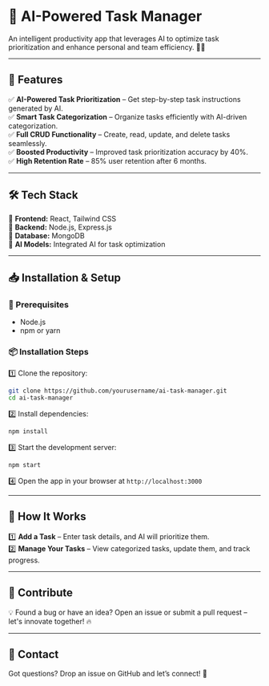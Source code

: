 # 🚀 AI-Powered Task Manager

An intelligent productivity app that leverages AI to optimize task prioritization and enhance personal and team efficiency. 🧠✨

---

## 🌟 Features
✅ **AI-Powered Task Prioritization** – Get step-by-step task instructions generated by AI.  
✅ **Smart Task Categorization** – Organize tasks efficiently with AI-driven categorization.  
✅ **Full CRUD Functionality** – Create, read, update, and delete tasks seamlessly.  
✅ **Boosted Productivity** – Improved task prioritization accuracy by 40%.  
✅ **High Retention Rate** – 85% user retention after 6 months.  

---

## 🛠️ Tech Stack
🔹 **Frontend:** React, Tailwind CSS  
🔹 **Backend:** Node.js, Express.js  
🔹 **Database:** MongoDB  
🔹 **AI Models:** Integrated AI for task optimization  

---

## 📥 Installation & Setup

### 🔧 Prerequisites
- Node.js
- npm or yarn

### 📦 Installation Steps
1️⃣ Clone the repository:
   ```sh
   git clone https://github.com/yourusername/ai-task-manager.git
   cd ai-task-manager
   ```
2️⃣ Install dependencies:
   ```sh
   npm install
   ```
3️⃣ Start the development server:
   ```sh
   npm start
   ```
4️⃣ Open the app in your browser at `http://localhost:3000`

---

## 🎯 How It Works
1️⃣ **Add a Task** – Enter task details, and AI will prioritize them.  
2️⃣ **Manage Your Tasks** – View categorized tasks, update them, and track progress.  

---

## 🤝 Contribute
💡 Found a bug or have an idea? Open an issue or submit a pull request – let's innovate together! 🔥

---

## 📩 Contact
Got questions? Drop an issue on GitHub and let’s connect! 🚀

